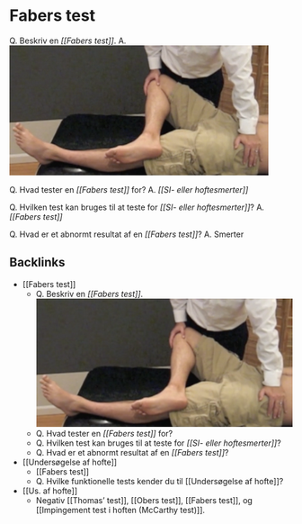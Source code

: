 # Fabers test
Q. Beskriv en *[[Fabers test]]*.
A. 
![](BearImages/BE62794F-0606-48F9-B3A6-6192CBCA8FC5-731-0000128F4E260CB5/12D4D618-2725-4FAC-92A7-A89CB37A3122.png)

Q. Hvad tester en *[[Fabers test]]* for?
A. *[[SI- eller hoftesmerter]]*

Q. Hvilken test kan bruges til at teste for *[[SI- eller hoftesmerter]]*?
A. *[[Fabers test]]*

Q. Hvad er et abnormt resultat af en *[[Fabers test]]*?
A. Smerter

## Backlinks
* [[Fabers test]]
	* Q. Beskriv en *[[Fabers test]]*.
![](BearImages/BE62794F-0606-48F9-B3A6-6192CBCA8FC5-731-0000128F4E260CB5/12D4D618-2725-4FAC-92A7-A89CB37A3122.png)
	* Q. Hvad tester en *[[Fabers test]]* for?
	* Q. Hvilken test kan bruges til at teste for *[[SI- eller hoftesmerter]]*?
	* Q. Hvad er et abnormt resultat af en *[[Fabers test]]*?
* [[Undersøgelse af hofte]]
	* [[Fabers test]]
	* Q. Hvilke funktionelle tests kender du til [[Undersøgelse af hofte]]?
* [[Us. af hofte]]
	* Negativ [[Thomas’ test]], [[Obers test]], [[Fabers test]], og [[Impingement test i hoften (McCarthy test)]].

<!-- #anki/tag/med/Orto #anki/deck/Medicine -->

<!-- {BearID:E704BE16-0D9C-4E67-8D90-47025D0DBEA7-731-0000127C6AD0BD13} -->
